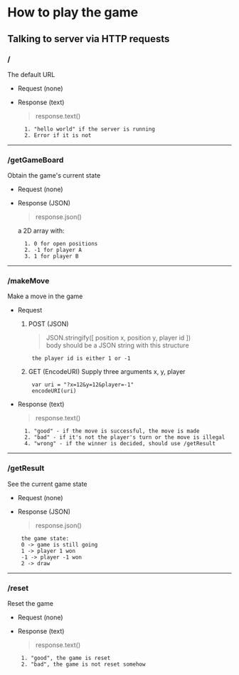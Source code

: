
# How to play the game

## Talking to server via HTTP requests

### /
The default URL
- Request (none)
- Response (text)
	> response.text()
	
		1. "hello world" if the server is running
		2. Error if it is not
---------------
### /getGameBoard
Obtain the game's current state
 - Request (none)
- Response (JSON) 

	> response.json() 
	
	a 2D array with:
		 
		1. 0 for open positions
		2. -1 for player A
		3. 1 for player B 
			
---------------------------------------

### /makeMove
Make a move in the game
- Request 
	1. POST (JSON)
		>JSON.stringify([ position x, position y, player id ])	
		body should be a JSON string with this structure

			the player id is either 1 or -1 
	
	2. GET (EncodeURI)
		Supply three arguments x, y, player
			
			var uri = "?x=12&y=12&player=-1"
			encodeURI(uri)

- Response (text)
	> response.text()
		
		1. "good" - if the move is successful, the move is made
		2. "bad" - if it's not the player's turn or the move is illegal
		4. "wrong" - if the winner is decided, should use /getResult
 
-----------------

### /getResult
See the current game state
 - Request (none)
 - Response (JSON)
	>response.json()
		
		the game state:
		0 -> game is still going
		1 -> player 1 won
		-1 -> player -1 won
		2 -> draw

-----------------

### /reset
Reset the game
 - Request (none)
			
 - Response (text)
	>response.text()
		
		1. "good", the game is reset
		2. "bad", the game is not reset somehow

